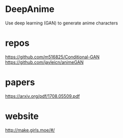 # DeepAnime
Use deep learning (GAN) to generate anime characters 

# repos 
https://github.com/m516825/Conditional-GAN
https://github.com/jayleicn/animeGAN


# papers 
https://arxiv.org/pdf/1708.05509.pdf


# website 
http://make.girls.moe/#/



